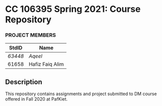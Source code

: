 # CC 106395 Spring 2021: Course Repository


### PROJECT MEMBERS
StdID | Name
------------ | -------------
*63448* | *Aqeel* <!--this is the group leader in bold-->
61658 | Hafiz Faiq Alim
<!-- Replace name and student ids with acutally group member names and ids-->

## Description ##
This repository contains assignments and project submitted to DM course offered in Fall 2020 at PafKiet.
